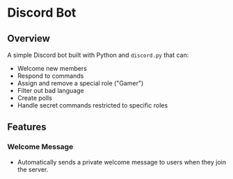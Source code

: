 # Discord Bot

## Overview

A simple Discord bot built with Python and `discord.py` that can:

- Welcome new members
- Respond to commands
- Assign and remove a special role ("Gamer")
- Filter out bad language
- Create polls
- Handle secret commands restricted to specific roles

## Features

### Welcome Message
- Automatically sends a private welcome message to users when they join the server.
